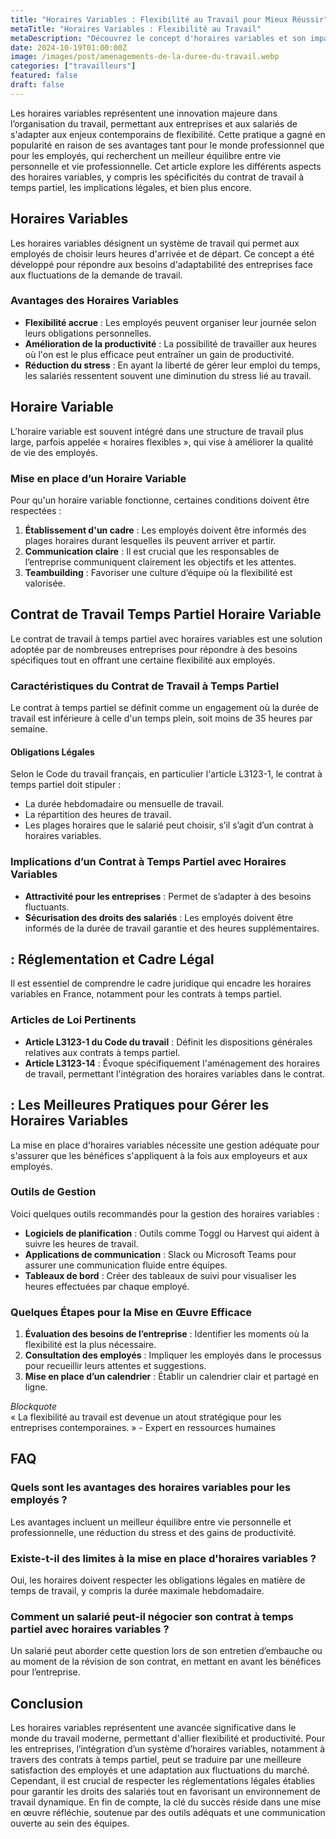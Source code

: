 ```yaml
---
title: "Horaires Variables : Flexibilité au Travail pour Mieux Réussir"
metaTitle: "Horaires Variables : Flexibilité au Travail"
metaDescription: "Découvrez le concept d'horaires variables et son impact sur le contrat de travail à temps partiel."
date: 2024-10-19T01:00:00Z
image: /images/post/amenagements-de-la-duree-du-travail.webp
categories: ["travailleurs"]
featured: false
draft: false
---
```


Les horaires variables représentent une innovation majeure dans l’organisation du travail, permettant aux entreprises et aux salariés de s'adapter aux enjeux contemporains de flexibilité. Cette pratique a gagné en popularité en raison de ses avantages tant pour le monde professionnel que pour les employés, qui recherchent un meilleur équilibre entre vie personnelle et vie professionnelle. Cet article explore les différents aspects des horaires variables, y compris les spécificités du contrat de travail à temps partiel, les implications légales, et bien plus encore.

## Horaires Variables

Les horaires variables désignent un système de travail qui permet aux employés de choisir leurs heures d'arrivée et de départ. Ce concept a été développé pour répondre aux besoins d'adaptabilité des entreprises face aux fluctuations de la demande de travail.

### Avantages des Horaires Variables

- **Flexibilité accrue** : Les employés peuvent organiser leur journée selon leurs obligations personnelles.
- **Amélioration de la productivité** : La possibilité de travailler aux heures où l'on est le plus efficace peut entraîner un gain de productivité.
- **Réduction du stress** : En ayant la liberté de gérer leur emploi du temps, les salariés ressentent souvent une diminution du stress lié au travail.

## Horaire Variable

L’horaire variable est souvent intégré dans une structure de travail plus large, parfois appelée « horaires flexibles », qui vise à améliorer la qualité de vie des employés.

### Mise en place d’un Horaire Variable

Pour qu'un horaire variable fonctionne, certaines conditions doivent être respectées :

1. **Établissement d'un cadre** : Les employés doivent être informés des plages horaires durant lesquelles ils peuvent arriver et partir.
2. **Communication claire** : Il est crucial que les responsables de l’entreprise communiquent clairement les objectifs et les attentes.
3. **Teambuilding** : Favoriser une culture d’équipe où la flexibilité est valorisée.

## Contrat de Travail Temps Partiel Horaire Variable

Le contrat de travail à temps partiel avec horaires variables est une solution adoptée par de nombreuses entreprises pour répondre à des besoins spécifiques tout en offrant une certaine flexibilité aux employés.

### Caractéristiques du Contrat de Travail à Temps Partiel

Le contrat à temps partiel se définit comme un engagement où la durée de travail est inférieure à celle d'un temps plein, soit moins de 35 heures par semaine.

#### Obligations Légales

Selon le Code du travail français, en particulier l'article L3123-1, le contrat à temps partiel doit stipuler :

- La durée hebdomadaire ou mensuelle de travail.
- La répartition des heures de travail.
- Les plages horaires que le salarié peut choisir, s’il s’agit d’un contrat à horaires variables.

### Implications d’un Contrat à Temps Partiel avec Horaires Variables

- **Attractivité pour les entreprises** : Permet de s’adapter à des besoins fluctuants.
- **Sécurisation des droits des salariés** : Les employés doivent être informés de la durée de travail garantie et des heures supplémentaires.

##  : Réglementation et Cadre Légal

Il est essentiel de comprendre le cadre juridique qui encadre les horaires variables en France, notamment pour les contrats à temps partiel.

### Articles de Loi Pertinents

- **Article L3123-1 du Code du travail** : Définit les dispositions générales relatives aux contrats à temps partiel.
- **Article L3123-14** : Évoque spécifiquement l'aménagement des horaires de travail, permettant l'intégration des horaires variables dans le contrat.

##  : Les Meilleures Pratiques pour Gérer les Horaires Variables

La mise en place d'horaires variables nécessite une gestion adéquate pour s'assurer que les bénéfices s'appliquent à la fois aux employeurs et aux employés.

### Outils de Gestion

Voici quelques outils recommandés pour la gestion des horaires variables :

- **Logiciels de planification** : Outils comme Toggl ou Harvest qui aident à suivre les heures de travail.
- **Applications de communication** : Slack ou Microsoft Teams pour assurer une communication fluide entre équipes.
- **Tableaux de bord** : Créer des tableaux de suivi pour visualiser les heures effectuées par chaque employé.

### Quelques Étapes pour la Mise en Œuvre Efficace

1. **Évaluation des besoins de l’entreprise** : Identifier les moments où la flexibilité est la plus nécessaire.
2. **Consultation des employés** : Impliquer les employés dans le processus pour recueillir leurs attentes et suggestions.
3. **Mise en place d’un calendrier** : Établir un calendrier clair et partagé en ligne.

*Blockquote*  
« La flexibilité au travail est devenue un atout stratégique pour les entreprises contemporaines. » - Expert en ressources humaines

## FAQ

### Quels sont les avantages des horaires variables pour les employés ?

Les avantages incluent un meilleur équilibre entre vie personnelle et professionnelle, une réduction du stress et des gains de productivité.

### Existe-t-il des limites à la mise en place d'horaires variables ?

Oui, les horaires doivent respecter les obligations légales en matière de temps de travail, y compris la durée maximale hebdomadaire.

### Comment un salarié peut-il négocier son contrat à temps partiel avec horaires variables ?

Un salarié peut aborder cette question lors de son entretien d’embauche ou au moment de la révision de son contrat, en mettant en avant les bénéfices pour l’entreprise.

## Conclusion

Les horaires variables représentent une avancée significative dans le monde du travail moderne, permettant d'allier flexibilité et productivité. Pour les entreprises, l’intégration d’un système d’horaires variables, notamment à travers des contrats à temps partiel, peut se traduire par une meilleure satisfaction des employés et une adaptation aux fluctuations du marché. Cependant, il est crucial de respecter les réglementations légales établies pour garantir les droits des salariés tout en favorisant un environnement de travail dynamique. En fin de compte, la clé du succès réside dans une mise en œuvre réfléchie, soutenue par des outils adéquats et une communication ouverte au sein des équipes.

